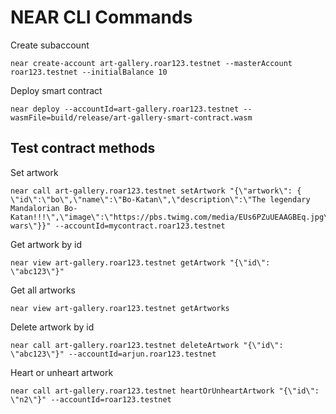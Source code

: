 # NEAR CLI Commands

Create subaccount
```
near create-account art-gallery.roar123.testnet --masterAccount roar123.testnet --initialBalance 10
```

Deploy smart contract
```
near deploy --accountId=art-gallery.roar123.testnet --wasmFile=build/release/art-gallery-smart-contract.wasm
```

## Test contract methods

Set artwork
```
near call art-gallery.roar123.testnet setArtwork "{\"artwork\": { \"id\":\"bo\",\"name\":\"Bo-Katan\",\"description\":\"The legendary Mandalorian Bo-Katan!!!\",\"image\":\"https://pbs.twimg.com/media/EUs6PZuUEAAGBEq.jpg\",\"categories\":\"star wars\"}}" --accountId=mycontract.roar123.testnet
```

Get artwork by id
```
near view art-gallery.roar123.testnet getArtwork "{\"id\": \"abc123\"}"
```

Get all artworks
```
near view art-gallery.roar123.testnet getArtworks
```

Delete artwork by id
```
near call art-gallery.roar123.testnet deleteArtwork "{\"id\": \"abc123\"}" --accountId=arjun.roar123.testnet
```

Heart or unheart artwork
```
near call art-gallery.roar123.testnet heartOrUnheartArtwork "{\"id\": \"n2\"}" --accountId=roar123.testnet
```